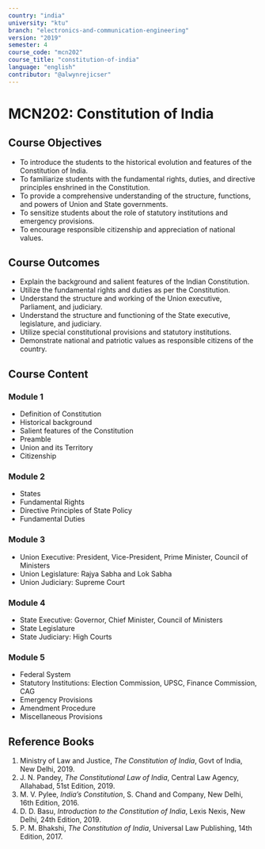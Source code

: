 ```yaml
---
country: "india"
university: "ktu"
branch: "electronics-and-communication-engineering"
version: "2019"
semester: 4
course_code: "mcn202"
course_title: "constitution-of-india"
language: "english"
contributor: "@alwynrejicser"
---
```


# MCN202: Constitution of India

## Course Objectives

- To introduce the students to the historical evolution and features of the Constitution of India.  
- To familiarize students with the fundamental rights, duties, and directive principles enshrined in the Constitution.  
- To provide a comprehensive understanding of the structure, functions, and powers of Union and State governments.  
- To sensitize students about the role of statutory institutions and emergency provisions.  
- To encourage responsible citizenship and appreciation of national values.

## Course Outcomes

-  Explain the background and salient features of the Indian Constitution.
-  Utilize the fundamental rights and duties as per the Constitution.
-  Understand the structure and working of the Union executive, Parliament, and judiciary.
-  Understand the structure and functioning of the State executive, legislature, and judiciary.
-  Utilize special constitutional provisions and statutory institutions.
-  Demonstrate national and patriotic values as responsible citizens of the country.


## Course Content

### Module 1

- Definition of Constitution  
- Historical background  
- Salient features of the Constitution  
- Preamble  
- Union and its Territory  
- Citizenship  

### Module 2

- States  
- Fundamental Rights  
- Directive Principles of State Policy  
- Fundamental Duties  

### Module 3

- Union Executive: President, Vice-President, Prime Minister, Council of Ministers  
- Union Legislature: Rajya Sabha and Lok Sabha  
- Union Judiciary: Supreme Court  

### Module 4

- State Executive: Governor, Chief Minister, Council of Ministers  
- State Legislature  
- State Judiciary: High Courts  

### Module 5

- Federal System  
- Statutory Institutions: Election Commission, UPSC, Finance Commission, CAG  
- Emergency Provisions  
- Amendment Procedure  
- Miscellaneous Provisions  


## Reference Books

1. Ministry of Law and Justice, *The Constitution of India*, Govt of India, New Delhi, 2019.  
2. J. N. Pandey, *The Constitutional Law of India*, Central Law Agency, Allahabad, 51st Edition, 2019.  
3. M. V. Pylee, *India’s Constitution*, S. Chand and Company, New Delhi, 16th Edition, 2016.  
4. D. D. Basu, *Introduction to the Constitution of India*, Lexis Nexis, New Delhi, 24th Edition, 2019.  
5. P. M. Bhakshi, *The Constitution of India*, Universal Law Publishing, 14th Edition, 2017.

